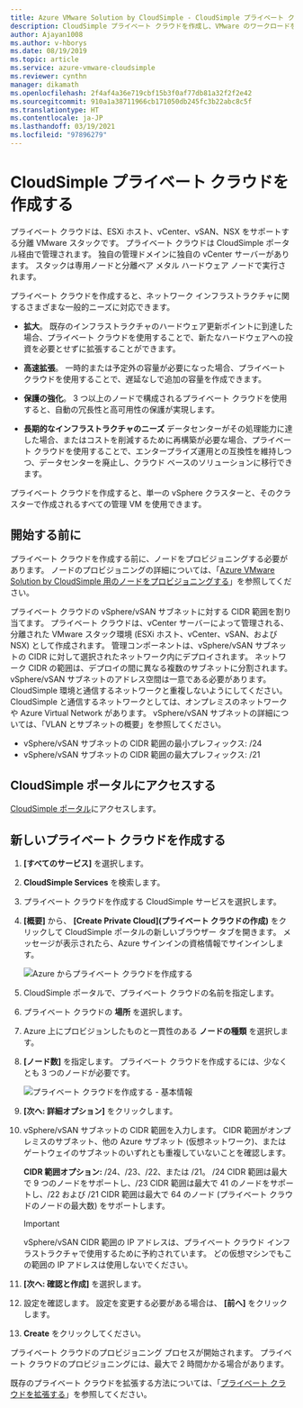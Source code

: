 ```yaml
---
title: Azure VMware Solution by CloudSimple - CloudSimple プライベート クラウドの作成
description: CloudSimple プライベート クラウドを作成し、VMware のワークロードを運用上の柔軟性と継続性とともにクラウドに拡張する方法について説明します。
author: Ajayan1008
ms.author: v-hborys
ms.date: 08/19/2019
ms.topic: article
ms.service: azure-vmware-cloudsimple
ms.reviewer: cynthn
manager: dikamath
ms.openlocfilehash: 2f4af4a36e719cbf15b3f0af77db81a32f2f2e42
ms.sourcegitcommit: 910a1a38711966cb171050db245fc3b22abc8c5f
ms.translationtype: HT
ms.contentlocale: ja-JP
ms.lasthandoff: 03/19/2021
ms.locfileid: "97896279"
---
```

# <a name="create-a-cloudsimple-private-cloud"></a>CloudSimple プライベート クラウドを作成する

プライベート クラウドは、ESXi ホスト、vCenter、vSAN、NSX をサポートする分離 VMware スタックです。 プライベート クラウドは CloudSimple ポータル経由で管理されます。 独自の管理ドメインに独自の vCenter サーバーがあります。 スタックは専用ノードと分離ベア メタル ハードウェア ノードで実行されます。

プライベート クラウドを作成すると、ネットワーク インフラストラクチャに関するさまざまな一般的ニーズに対応できます。

* **拡大**。 既存のインフラストラクチャのハードウェア更新ポイントに到達した場合、プライベート クラウドを使用することで、新たなハードウェアへの投資を必要とせずに拡張することができます。

* **高速拡張**。 一時的または予定外の容量が必要になった場合、プライベート クラウドを使用することで、遅延なしで追加の容量を作成できます。

* **保護の強化**。 3 つ以上のノードで構成されるプライベート クラウドを使用すると、自動の冗長性と高可用性の保護が実現します。

* **長期的なインフラストラクチャのニーズ** データセンターがその処理能力に達した場合、またはコストを削減するために再構築が必要な場合、プライベート クラウドを使用することで、エンタープライズ運用との互換性を維持しつつ、データセンターを廃止し、クラウド ベースのソリューションに移行できます。

プライベート クラウドを作成すると、単一の vSphere クラスターと、そのクラスターで作成されるすべての管理 VM を使用できます。

## <a name="before-you-begin"></a>開始する前に

プライベート クラウドを作成する前に、ノードをプロビジョニングする必要があります。 ノードのプロビジョニングの詳細については、「[Azure VMware Solution by CloudSimple 用のノードをプロビジョニングする](create-nodes.md)」を参照してください。

プライベート クラウドの vSphere/vSAN サブネットに対する CIDR 範囲を割り当てます。 プライベート クラウドは、vCenter サーバーによって管理される、分離された VMware スタック環境 (ESXi ホスト、vCenter、vSAN、および NSX) として作成されます。 管理コンポーネントは、vSphere/vSAN サブネットの CIDR に対して選択されたネットワーク内にデプロイされます。 ネットワーク CIDR の範囲は、デプロイの間に異なる複数のサブネットに分割されます。 vSphere/vSAN サブネットのアドレス空間は一意である必要があります。 CloudSimple 環境と通信するネットワークと重複しないようにしてください。 CloudSimple と通信するネットワークとしては、オンプレミスのネットワークや Azure Virtual Network があります。 vSphere/vSAN サブネットの詳細については、「VLAN とサブネットの概要」を参照してください。

* vSphere/vSAN サブネットの CIDR 範囲の最小プレフィックス: /24
* vSphere/vSAN サブネットの CIDR 範囲の最大プレフィックス: /21


## <a name="access-the-cloudsimple-portal"></a>CloudSimple ポータルにアクセスする

[CloudSimple ポータル](access-cloudsimple-portal.md)にアクセスします。

## <a name="create-a-new-private-cloud"></a>新しいプライベート クラウドを作成する

1. **[すべてのサービス]** を選択します。
2. **CloudSimple Services** を検索します。
3. プライベート クラウドを作成する CloudSimple サービスを選択します。
4. **[概要]** から、 **[Create Private Cloud]\(プライベート クラウドの作成\)** をクリックして CloudSimple ポータルの新しいブラウザー タブを開きます。 メッセージが表示されたら、Azure サインインの資格情報でサインインします。

    ![Azure からプライベート クラウドを作成する](media/create-private-cloud-from-azure.png)

5. CloudSimple ポータルで、プライベート クラウドの名前を指定します。
6. プライベート クラウドの **場所** を選択します。
7. Azure 上にプロビジョンしたものと一貫性のある **ノードの種類** を選択します。
8. **[ノード数]** を指定します。  プライベート クラウドを作成するには、少なくとも 3 つのノードが必要です。

    ![プライベート クラウドを作成する - 基本情報](media/create-private-cloud-basic-info.png)

9. **[次へ: 詳細オプション]** をクリックします。
10. vSphere/vSAN サブネットの CIDR 範囲を入力します。 CIDR 範囲がオンプレミスのサブネット、他の Azure サブネット (仮想ネットワーク)、またはゲートウェイのサブネットのいずれとも重複していないことを確認します。

    **CIDR 範囲オプション:** /24、/23、/22、または /21。 /24 CIDR 範囲は最大で 9 つのノードをサポートし、/23 CIDR 範囲は最大で 41 のノードをサポートし、/22 および /21 CIDR 範囲は最大で 64 のノード (プライベート クラウドのノードの最大数) をサポートします。

    > [!IMPORTANT]
    > vSphere/vSAN CIDR 範囲の IP アドレスは、プライベート クラウド インフラストラクチャで使用するために予約されています。  どの仮想マシンでもこの範囲の IP アドレスは使用しないでください。

11. **[次へ: 確認と作成]** を選択します。
12. 設定を確認します。 設定を変更する必要がある場合は、 **[前へ]** をクリックします。
13. **Create** をクリックしてください。

プライベート クラウドのプロビジョニング プロセスが開始されます。 プライベート クラウドのプロビジョニングには、最大で 2 時間かかる場合があります。

既存のプライベート クラウドを拡張する方法については、「[プライベート クラウドを拡張する](expand-private-cloud.md)」を参照してください。
